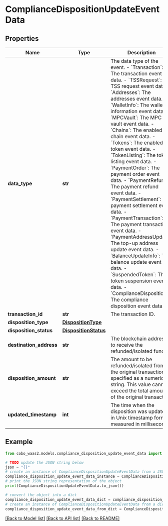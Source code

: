 # ComplianceDispositionUpdateEventData


## Properties

Name | Type | Description | Notes
------------ | ------------- | ------------- | -------------
**data_type** | **str** |  The data type of the event. - &#x60;Transaction&#x60;: The transaction event data. - &#x60;TSSRequest&#x60;: The TSS request event data. - &#x60;Addresses&#x60;: The addresses event data. - &#x60;WalletInfo&#x60;: The wallet information event data. - &#x60;MPCVault&#x60;: The MPC vault event data. - &#x60;Chains&#x60;: The enabled chain event data. - &#x60;Tokens&#x60;: The enabled token event data. - &#x60;TokenListing&#x60;: The token listing event data.        - &#x60;PaymentOrder&#x60;: The payment order event data. - &#x60;PaymentRefund&#x60;: The payment refund event data. - &#x60;PaymentSettlement&#x60;: The payment settlement event data. - &#x60;PaymentTransaction&#x60;: The payment transaction event data. - &#x60;PaymentAddressUpdate&#x60;: The top-up address update event data. - &#x60;BalanceUpdateInfo&#x60;: The balance update event data. - &#x60;SuspendedToken&#x60;: The token suspension event data. - &#x60;ComplianceDisposition&#x60;: The compliance disposition event data. | 
**transaction_id** | **str** | The transaction ID. | 
**disposition_type** | [**DispositionType**](DispositionType.md) |  | 
**disposition_status** | [**DispositionStatus**](DispositionStatus.md) |  | 
**destination_address** | **str** | The blockchain address to receive the refunded/isolated funds. | [optional] 
**disposition_amount** | **str** | The amount to be refunded/isolated from the original transaction, specified as a numeric string. This value cannot exceed the total amount of the original transaction.  | [optional] 
**updated_timestamp** | **int** | The time when the disposition was updated, in Unix timestamp format, measured in milliseconds. | 

## Example

```python
from cobo_waas2.models.compliance_disposition_update_event_data import ComplianceDispositionUpdateEventData

# TODO update the JSON string below
json = "{}"
# create an instance of ComplianceDispositionUpdateEventData from a JSON string
compliance_disposition_update_event_data_instance = ComplianceDispositionUpdateEventData.from_json(json)
# print the JSON string representation of the object
print(ComplianceDispositionUpdateEventData.to_json())

# convert the object into a dict
compliance_disposition_update_event_data_dict = compliance_disposition_update_event_data_instance.to_dict()
# create an instance of ComplianceDispositionUpdateEventData from a dict
compliance_disposition_update_event_data_from_dict = ComplianceDispositionUpdateEventData.from_dict(compliance_disposition_update_event_data_dict)
```
[[Back to Model list]](../README.md#documentation-for-models) [[Back to API list]](../README.md#documentation-for-api-endpoints) [[Back to README]](../README.md)


